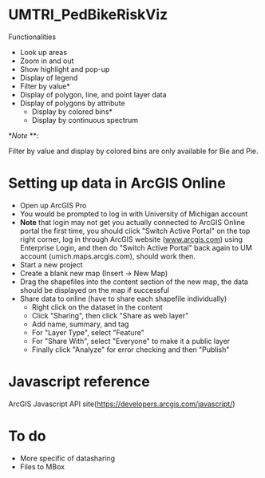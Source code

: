 # UMTRI_PedBikeRiskViz

Functionalities
- Look up areas
- Zoom in and out
- Show highlight and pop-up 
- Display of legend
- Filter by value*
- Display of polygon, line, and point layer data
- Display of polygons by attribute 
	- Display by colored bins* 
	- Display by continuous spectrum

**Note* **:

Filter by value and display by colored bins are only available for Bie and Pie.  


# Setting up data in ArcGIS Online 

- Open up ArcGIS Pro 
- You would be prompted to log in with University of Michigan account
- **Note** that login may not get you actually connected to ArcGIS Online portal the first time, you should click "Switch Active Portal" on the top right corner, log in through ArcGIS website (www.arcgis.com) using Enterprise Login, and then do "Switch Active Portal" back again to UM account (umich.maps.arcgis.com), should work then. 
- Start a new project
- Create a blank new map (Insert -> New Map)
- Drag the shapefiles into the content section of the new map, the data should be displayed on the map if successful 
- Share data to online (have to share each shapefile individually)
	- Right click on the dataset in the content
	- Click "Sharing", then click "Share as web layer"
	- Add name, summary, and tag
	- For "Layer Type", select "Feature"
	- For "Share With", select "Everyone" to make it a public layer
	- Finally click "Analyze" for error checking and then "Publish"


# Javascript reference 
ArcGIS Javascript API site(https://developers.arcgis.com/javascript/)

# To do 
- More specific of datasharing 
- Files to MBox 